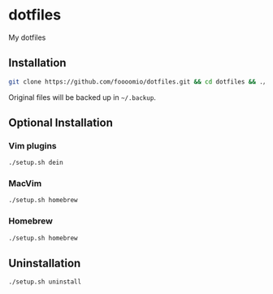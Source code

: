 # dotfiles
My dotfiles

## Installation
```bash
git clone https://github.com/foooomio/dotfiles.git && cd dotfiles && ./setup.sh install
```
Original files will be backed up in `~/.backup`.

## Optional Installation

### Vim plugins
```bash
./setup.sh dein
```

### MacVim
```bash
./setup.sh homebrew
```

### Homebrew
```bash
./setup.sh homebrew
```

## Uninstallation
```bash
./setup.sh uninstall
```
